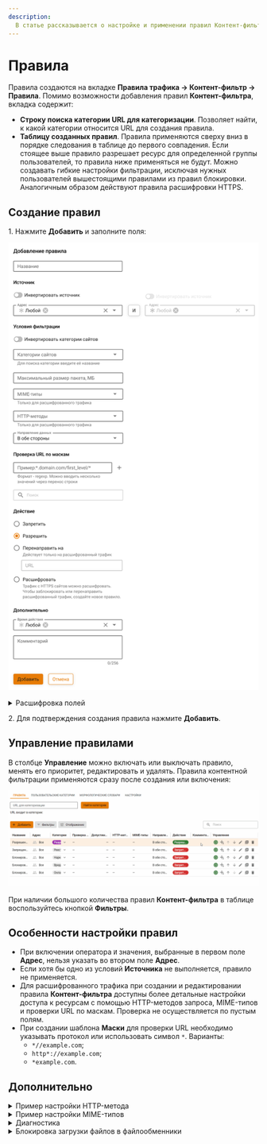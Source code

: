 ```yaml
---
description: 
  В статье рассказывается о настройке и применении правил Контент-фильтра.
---
```


# Правила

Правила создаются на вкладке **Правила трафика -> Контент-фильтр -> Правила**. Помимо возможности добавления правил **Контент-фильтра**, вкладка содержит:

* **Строку поиска категории URL для категоризации**. Позволяет найти, к какой категории относится URL для создания правила.
* **Таблицу созданных правил**. Правила применяются сверху вниз в порядке следования в таблице до первого совпадения. Если стоящее выше правило разрешает ресурс для определенной группы пользователей, то правила ниже применяться не будут. Можно создавать гибкие настройки фильтрации, исключая нужных пользователей вышестоящими правилами из правил блокировки. Аналогичным образом действуют правила расшифровки HTTPS.

## Создание правил

1\. Нажмите **Добавить** и заполните поля:

![](/.gitbook/assets/content-filter26.png)

<details>

<summary>Расшифровка полей</summary>

* **Название** - название правила. Значение не должно быть длиннее 42 символов.
* **Источник**:
  * **Инвертировать источник** - позволяет использовать в правиле все объекты, кроме выбранных в строке **Адрес**.
  * **Адрес** - IP-адрес источника трафика (src), для которых применяется правило. Доступные [объекты](/settings/access-rules/aliases.md): IP-адреса, диапазоны IP-адресов, сети, домены, страны или пользователи и группы.
  * **Оператор `И`** - позволяет выбрать второе условие для трафика. При выборе второго условия правило срабатывает только в случае, если оба условия соответствуют **Источнику**.
* **Условия фильтрации**:
  * **Инвертировать категории сайтов** - позволяет использовать в правиле все категории, кроме выбранных в строке **Категории сайтов**.
  * **Категории сайтов** - поле для выбора [предустановленной или пользовательской категории](/settings/access-rules/content-filter/custom-categories.md), перечень ресурсов, на которые распространяется действие правила.
{% hint style="warning" %}
Если поле **Категории сайтов** пустое, правило работать не будет.
{% endhint %}
  * **Допустимый размер сообщения** - объем HTTP/HTTPS-сообщений в МБ, только целое число:
    *  `>=` - фильтрация сообщений, размер которых больше или равен указанному числу.
    *  `<=` - фильтрация сообщений, размер которых меньше или равен указанному числу.
  * **MIME-типы** - форматы содержимого, к которым будет применяться правило. Форматы объединены в группы в зависимости от типа контента. Например, Audio (mp4, wav, wave и др.), Video (jpeg, mpeg, jmp и др.), Image (bmp, gif, png и др.). Настройки можно применить как к группе форматов, так и каждому формату отдельно.
  * **HTTP-методы** - методы запроса, которые будут применяться для всего HTTP- или HTTPS-трафика. Доступные методы:
    * GET - извлечение данных ресурса, содержащих тело ответа.
    * HEAD - извлечение данных ресурса, не содержащих тело ответа.
    * POST - отправка данных на определенный ресурс.
    * PUT - замена текущих значений ресурса.
    * DELETE - удаление ресурса.
    * OPTIONS - описание параметров соединения с ресурсом.
    * PATCH - частичное изменение ресурса.
    * TRACE - вызов возвращаемого тестового сообщения с ресурса.
    * CONNECT - установка соединения с ресурсом.
  * **Направление данных**:
    * В обе стороны - фильтрация как входящего, так и исходящего трафика.
    * Входящее направление - фильтрация трафика на Ideco NGFW от внешних источников.
    * Исходящее направление - фильтрация трафика от Ideco NGFW к внешним ресурсам.
* **Проверка URL по маскам**:
  * **Маска** - шаблон URL. Значение не должно быть длиннее 255 символов. Максимальное количество URL - 100.
  * **Поиск** - поиск по введеным значениям **Маски**.
* **Действие**:
  * **Запретить** - запрещает трафик.
  * **Разрешить** - разрешает трафик и направляет его в модули **Морфологический анализ** и **Антивирус**.
  * **Перенаправить на** - перенаправляет расшифрованный трафик на указанный URL.
  * **Расшифровать** - расшифровывает трафик с HTTPS сайтов.
* **Профили антивируса** - выбор профиля **Антивируса**, которым требуется фильтровать трафик.

{% hint style="info" %}
Если выбрать действие **Перенаправить на**, то нужно создать аналогичное правило с действием **Расшифровать** и поместить его выше перенаправляющего правила.

Для расшифрованного трафика при создании и редактировании правила **Контент-фильтра** можно настроить доступ к ресурсам с помощью HTTP-методов запроса и MIME-типов. Проверка не осуществляется по пустым полям.
{% endhint %}

* **Дополнительно**:
  * **Время действия** - время действия правила. Указываются временные промежутки (например, **Рабочее время**), которые определяются в [Объектах](/settings/access-rules/aliases.md). По умолчанию установлено значение **Любой**.
  * **Комментарий** - произвольный текст. Значение не должно быть длиннее 255 символов.

</details>

2\. Для подтверждения создания правила нажмите **Добавить**.

## Управление правилами

В столбце **Управление** можно включать или выключать правило, менять его приоритет, редактировать и удалять. Правила контентной фильтрации применяются сразу после создания или включения:

![](/.gitbook/assets/content-filter1.gif)

При наличии большого количества правил **Контент-фильтра** в таблице воспользуйтесь кнопкой **Фильтры**.

## Особенности настройки правил

* При включении оператора `И` значения, выбранные в первом поле **Адрес**, нельзя указать во втором поле **Адрес**.
* Если хотя бы одно из условий **Источника** не выполняется, правило не применяется.
* Для расшифрованного трафика при создании и редактировании правила **Контент-фильтра** доступны более детальные настройки доступа к ресурсам с помощью HTTP-методов запроса, MIME-типов и проверки URL по маскам. Проверка не осуществляется по пустым полям.
* При создании шаблона **Маски** для проверки URL необходимо указывать протокол или использовать символ `*`. Варианты:
  * `*//example.com`;
  * `http*://example.com`;
  * `*example.com`.

## Дополнительно

<details>

<summary>Пример настройки HTTP-метода</summary>

Необходимо запретить всем пользователям отправлять данные на запрещенные сайты. 

Перейдите в раздел **Правила трафика -> Контент-фильтр -> Правила** и нажмите **Добавить**. Заполните поля, как на скриншоте:

![](/.gitbook/assets/content-filter27.png)

В поле **Категории сайтов** укажите предварительно созданную пользовательскую категорию **Запрещенные сайты**. При сохранении правила сайты откроются, если трафик не заблокирован другим правилом, но пользователь не сможет отправить данные (например, форму обратной связи).

</details>

<details>

<summary>Пример настройки MIME-типов</summary>

Необходимо запретить конкретному пользователю (например, user1) воспроизводить видеоконтент на запрещенных сайтах. 

Перейдите в раздел **Правила трафика -> Контент-фильтр -> Правила** и нажмите **Добавить**. Заполните поля, как на скриншоте:

![](/.gitbook/assets/content-filter28.png)

В поле **Категории сайтов** укажите предварительно созданную пользовательскую категорию **Запрещенные сайты**. В поле **MIME-типы** выберите все форматы группы **Video**. Примените действие правила **Запретить**. При сохранении правила сайт откроется, если трафик не заблокирован другим правилом, но видеоконтент не воспроизведется.

</details>

<details>

<summary>Диагностика</summary>

Если правила контентной фильтрации не действуют, проверьте следующие параметры в настройках:

* IP-адрес компьютера пользователя должен соответствовать его адресу в авторизации (раздел **Мониторинг -> Сессии пользователей**), пользователь должен находиться в нужной группе, на которую назначено правило.
* IP-адрес пользователя и ресурса, к которому обращается, не должен входить в исключения прокси-сервера.
* В браузере и на компьютере пользователя не должны использоваться функции или плагины VPN, не прописаны сторонние прокси-серверы.

Дополнительно проверьте настройки:

* Категоризации ресурса, к которому обращаетесь, в поле **URL для категоризации** на вкладке **Правила**:

![](/.gitbook/assets/content-filter2.gif)

<!-- Для этого вставьте в поле ссылку на ресурс, который требуется категоризировать, и нажмите **Найти категории**. Категории, в которые входит URL, отобразится ниже. -->

* Правила контентной фильтрации по блокировке опасных и потенциально опасных файлов с помощью сервиса [security.ideco.ru](https://security.ideco.ru).

  {% hint style="info" %}
  Если сайт неправильно категоризирован, воспользуйтесь формой обратной связи [SkyDNS](https://www.skydns.ru/contact-us).
  {% endhint %}

</details>

<details>

<summary>Блокировка загрузки файлов в файлообменники</summary>

Блокирование этой категории требует особой настройки правил **Контент-фильтра**. В случае с файлообменниками расшифровки трафика может быть недостаточно у категорий: **Файлообменники, Файловые хранилища, Файловые архивы** и **Загрузка файлов в файлообменники**.

Чтобы заблокировать загрузку файлов в облака через браузер, выполните действия:

1\. Включите **Блокировку протоколов Quic/HTTP3** на вкладке **Контент-фильтр -> Настройки**:

  ![](/.gitbook/assets/content-filter.png)

2\. Создайте пользовательскую категорию для расшифровки трафика и укажите домены нужных файлообменников, используя маску `example.com`:

  ![](/.gitbook/assets/content-filter1.png)

3\. Создайте правило, расшифровывающее трафик созданной в п. 2 категории:

  ![](/.gitbook/assets/content-filter2.png)

4\. Ниже создайте запрещающее правило для категории **Загрузка файлов в файлообменник**:

  ![](/.gitbook/assets/content-filter3.png)

5\. Проверьте, работает ли блокировка: с устройства пользователя, для которого настроена, зайдите на сайты нужных файлообменников и попробуйте загрузить файлы.\
Если загрузка проходит, то:

* Добавьте в пользовательскую категорию домены файлообменников, используя любые варианты масок: `subdomain.example.com`, `*.subdomain.example.com`, `subdomain.example.com/home`, `*.example.com`.
* Создайте в **Контент-фильтре** правило, расшифровывающее весь трафик пользователя, а ниже - правило, запрещающее загрузку файлов в файлообменники:

![](/.gitbook/assets/content-filter4.png)

{% hint style="info" %}
Если не удалось выполнить настройку, то обратитесь в [Техническую поддержку](/general/technical-support.md).
{% endhint %}

</details>